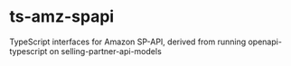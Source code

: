 # ts-amz-spapi
TypeScript interfaces for Amazon SP-API, derived from running openapi-typescript on selling-partner-api-models
